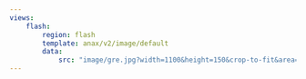 ```yaml
---
views:
    flash:
        region: flash
        template: anax/v2/image/default
        data:
            src: "image/gre.jpg?width=1100&height=150&crop-to-fit&area=0,0,30,0"
---
```

